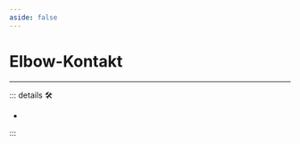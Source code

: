 ```yaml
---
aside: false
---
```

# Elbow-Kontakt

---

<!-- =================================================== -->
<!-- =================================================== -->
<!-- =================================================== -->
<!-- =================================================== -->
<!-- =================================================== -->
::: details 🛠

-

:::
